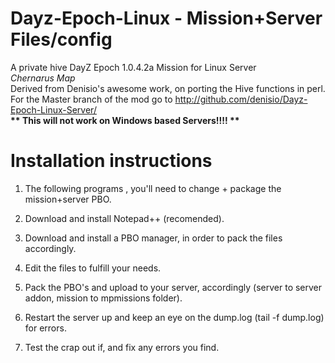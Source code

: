Dayz-Epoch-Linux - Mission+Server Files/config
=======================

A private hive DayZ Epoch 1.0.4.2a Mission for Linux Server<br>
<i>Chernarus Map</i><br>
Derived from Denisio's awesome work, on porting the Hive functions in perl.<br>
For the Master branch of the mod go to http://github.com/denisio/Dayz-Epoch-Linux-Server/<br>
<b> ** This will not work on Windows based Servers!!!! ** </b><br>

Installation instructions
=========================

1. The following programs , you'll need to change + package the mission+server PBO.

2. Download and install Notepad++ (recomended).

3. Download and install a PBO manager, in order to pack the files accordingly.

4. Edit the files to fulfill your needs.

5. Pack the PBO's and upload to your server, accordingly (server to server addon, mission to mpmissions folder).

5. Restart the server up and keep an eye on the dump.log (tail -f dump.log) for errors.

6. Test the crap out if, and fix any errors you find.


